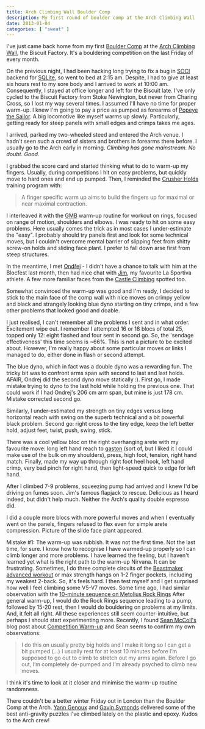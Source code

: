 ```yaml
---
title: Arch Climbing Wall Boulder Comp
description: My first round of boulder comp at the Arch Climbing Wall
date: 2013-01-04
categories: [ "sweat" ]
---
```


I've just came back home from my first
[Boulder Comp](http://archclimbingwall.com/boulder-competition/)
at the [Arch Climbing Wall](http://archclimbingwall.com/), the Biscuit Factory.
It's a bouldering competition on the last Friday of every month.

On the previous night, I had been hacking long trying to fix a bug in
[SOCI](http://soci.sourceforge.net) backend for [SQLite](http://www.sqlite.org),
so went to bed at 2:15 am. Despite, I had to give at least six hours rest to my sore
body and I arrived to work at 10:00 am. Consequently, I stayed at office longer and
left for the Biscuit late. I've only cycled to the Biscuit Factory from Stoke Newington,
but never from Charing Cross, so I lost my way several times.
I assumed I'll have no time for proper warm-up. I knew I'm going to pay a price as pumped
as forearms of [Popeye the Sailor](http://en.wikipedia.org/wiki/Popeye).
A big locomotive like myself warms up slowly. Particularly, getting ready for steep panels
with small edges and crimps takes me ages.

I arrived, parked my two-wheeled steed and entered the Arch venue. I hadn't seen such a crowd
of sisters and brothers in forearms there before. I usually go to the Arch early in morning.
*Climbing has gone mainstream. No doubt. Good.*

I grabbed the score card and started thinking what to do to warm-up my fingers.
Usually, during competitions I hit on easy problems, but quickly move to hard ones and end up pumped.
Then, I reminded the [Crusher Holds](http://crusherholds.co.uk/) training program with:

> A finger specific warm up aims to build
> the fingers up for maximal or near
> maximal contraction.

I interleaved it with the [GMB](http://www.goldmedalbodies.com/) warm-up routine for workout on rings,
focused on range of motion, shoulders and elbows. I was ready to hit on some easy problems.
Here usually comes the trick as in most cases I under-estimate the "easy".
I probably should try panels first and look for some technical moves, but I couldn't overcome
mental barrier of slipping feet from shitty screw-on holds and sliding face plant.
I prefer to fall down arse first from steep structures.

In the meantime, I met [Ondřej](http://nevelik.name/) - I didn't have a chance to talk with him at
the Blocfest last month, then had nice chat with [Jim](http://jimpopeonarope.blogspot.co.uk/),
my favourite La Sportiva athlete. A few more familiar faces
from the [Castle Climbing](http://www.castle-climbing.co.uk/) spotted too.

Somewhat convinced the warm-up was good and I'm ready, I decided to stick to the main face of the
comp wall with nice moves on crimpy yellow and black and strangely looking blue dyno starting on
tiny crimps, and a few other problems that looked good and doable.

I just realised, I can't remember all the problems I sent and in what order. Excitement wipe out.
I remember I attempted 16 or 18 blocs of total 25, topped only 12: eight flashed and four sent
in second go. So, the 'sendage effectiveness' this time seems is ~66%. This is not a picture to
be excited about. However, I'm really happy about some particular moves or links I managed to do,
either done in flash or second attempt.

The blue dyno, which in fact was a double dyno was a rewarding fun. The tricky bit was to confront
arms span with second to last and last holds. AFAIR, Ondrej did the second dyno move statically :).
First go, I made mistake trying to dyno to the last hold while holding the previous one.
That could work if I had Ondrej's 206 cm arm span, but mine is just 178 cm.
Mistake corrected second go.

Similarly, I under-estimated my strength on tiny edges versus long horizontal reach with swing
on the superb technical and a bit powerful black problem. Second go: right cross to the tiny edge,
keep the left better hold, adjust feet, twist, push, swing, stick.

There was a cool yellow bloc on the right  overhanging arete with my favourite move: long left hand
reach to [gaston](http://en.wikipedia.org/wiki/Gaston_(climbing)) (sort of, but I liked it
I could make use of the bulk on my shoulders), press, high foot, tension, right hand match.
Finally, made my way up through right foot heel hook, left hand crimp, very bad pinch for right
hand, then light-speed quick to edge for left hand.

After I climbed 7-9 problems, squeezing pump had arrived and I knew I'd be driving on fumes soon.
Jim's famous flapjack to rescue. Delicious as I heard indeed, but didn't help much.
Neither the Arch's quality double espresso did.

I did a couple more blocs with more powerful moves and when I eventually went on the panels,
fingers refused to flex even for simple arete compression. Picture of the slide face plant appeared.

Mistake #1: The warm-up was rubbish. It was not the first time. Not the last time, for sure.
I know how to recognise I have warmed-up properly so I can climb longer and more problems.
I have learned the feeling, but I haven't learned yet what is the right path to the warm-up Nirvana.
It can be frustrating. Sometimes, I do three complete circuits of the [Beastmaker advanced workout](http://www.beastmaker.co.uk/pages/training)
or max strength hangs on 1-2 finger pockets, including my weakest 2-back. So, it's feels hard.
I then test myself and I get surprised how well I feel climbing some V5-V7 moves.
Some time ago, I had similar observation with the [10-minute sequence on Metolius Rock Rings](http://www.metoliusclimbing.com/training_giude_rock_ring.html)
After general warm-up, I would do the Rock Rings sequence leading to a pump, followed by 15-20 rest,
then I would do bouldering on problems at my limits. And, it felt all right.
All these experiences still seem counter-intuitive, but perhaps I should start experimenting more.
Recently, I found [Sean McColl's](http://seanmccoll.com) blog post about
[Competition Warm-up](http://seanmccoll.com/2009/03/competition-warm-up/) and Sean seems to confirm
my own observations:

> I do this on usually pretty big holds and I make it long so I can get a bit pumped (...)
> I usually rest for at least 10 minutes before I’m supposed to go out to climb to stretch
> out my arms again. Before I go out, I’m completely de-pumped and I’m already psyched to
> climb new moves.

I think it's time to look at it closer and minimise the warm-up routine randomness.


There couldn't be a better winter Friday out in London than the Boulder Comp at the Arch.
[Yann Genoux](http://yanngenoux.blogspot.com) and [Gavin Symonds](http://gavinsymonds.blogspot.com)
delivered some of the best anti-gravity puzzles I've climbed lately on the plastic and epoxy.
Kudos to the Arch crew!